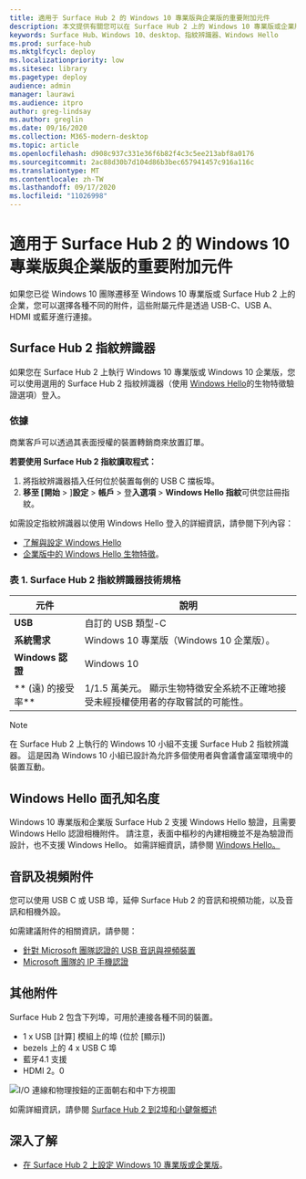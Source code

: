 ```yaml
---
title: 適用于 Surface Hub 2 的 Windows 10 專業版與企業版的重要附加元件
description: 本文提供有關您可以在 Surface Hub 2 上的 Windows 10 專業版或企業版中使用之選用附屬元件的資訊。
keywords: Surface Hub、Windows 10、desktop、指紋辨識器、Windows Hello
ms.prod: surface-hub
ms.mktglfcycl: deploy
ms.localizationpriority: low
ms.sitesec: library
ms.pagetype: deploy
audience: admin
manager: laurawi
ms.audience: itpro
author: greg-lindsay
ms.author: greglin
ms.date: 09/16/2020
ms.collection: M365-modern-desktop
ms.topic: article
ms.openlocfilehash: d908c937c331e36f6b82f4c3c5ee213abf8a0176
ms.sourcegitcommit: 2ac88d30b7d104d86b3bec657941457c916a116c
ms.translationtype: MT
ms.contentlocale: zh-TW
ms.lasthandoff: 09/17/2020
ms.locfileid: "11026998"
---
```

# 適用于 Surface Hub 2 的 Windows 10 專業版與企業版的重要附加元件

如果您已從 Windows 10 團隊遷移至 Windows 10 專業版或 Surface Hub 2 上的企業，您可以選擇各種不同的附件，這些附屬元件是透過 USB-C、USB A、HDMI 或藍牙進行連接。 

## Surface Hub 2 指紋辨識器

如果您在 Surface Hub 2 上執行 Windows 10 專業版或 Windows 10 企業版，您可以使用選用的 Surface Hub 2 指紋辨識器（使用 [Windows Hello](https://docs.microsoft.com/windows-hardware/design/device-experiences/windows-hello)的生物特徵驗證選項）登入。

### 依據

商業客戶可以透過其表面授權的裝置轉銷商來放置訂單。

**若要使用 Surface Hub 2 指紋讀取程式：**

1. 將指紋辨識器插入任何位於裝置每側的 USB C 擋板埠。
2. **移至 [開始**  >  ]**設定**  > **帳戶**  > 登**入選項**  > **Windows Hello 指紋**可供您註冊指紋。

如需設定指紋辨識器以使用 Windows Hello 登入的詳細資訊，請參閱下列內容：

- [了解與設定 Windows Hello](https://support.microsoft.com/help/4028017/windows-learn-about-windows-hello-and-set-it-up)
- [企業版中的 Windows Hello 生物特徵](https://docs.microsoft.com/windows/security/identity-protection/hello-for-business/hello-biometrics-in-enterprise)。

  
### 表 1. Surface Hub 2 指紋辨識器技術規格


| 元件                       | 說明                                                                                                                          |
| ------------------------------- | ------------------------------------------------------------------------------------------------------------------------------------ |
| **USB**                         | 自訂的 USB 類型-C                                                                                                           |
| **系統需求**          | Windows 10 專業版（Windows 10 企業版）。                                                                                               |
| **Windows 認證**       | Windows 10                                                                                                                           |
| ** (遠) 的接受率** | 1/1.5 萬美元。 顯示生物特徵安全系統不正確地接受未經授權使用者的存取嘗試的可能性。 |


> [!NOTE]
> 在 Surface Hub 2 上執行的 Windows 10 小組不支援 Surface Hub 2 指紋辨識器。 這是因為 Windows 10 小組已設計為允許多個使用者與會議會議室環境中的裝置互動。 
 
## Windows Hello 面孔知名度

Windows 10 專業版和企業版 Surface Hub 2 支援 Windows Hello 驗證，且需要 Windows Hello 認證相機附件。 請注意，表面中樞秒的內建相機並不是為驗證而設計，也不支援 Windows Hello。 如需詳細資訊，請參閱 [Windows Hello。](https://docs.microsoft.com/windows-hardware/design/device-experiences/windows-hello)


## 音訊及視頻附件

您可以使用 USB C 或 USB 埠，延伸 Surface Hub 2 的音訊和視頻功能，以及音訊和相機外設。

如需建議附件的相關資訊，請參閱：

- [針對 Microsoft 團隊認證的 USB 音訊與視頻裝置](https://docs.microsoft.com/microsoftteams/devices/usb-devices)
- [Microsoft 團隊的 IP 手機認證](https://docs.microsoft.com/microsoftteams/devices/teams-ip-phones)



## 其他附件
Surface Hub 2 包含下列埠，可用於連接各種不同的裝置。 

- 1 x USB [計算] 模組上的埠 (位於 [顯示]) 
- bezels 上的 4 x USB C 埠
- 藍牙4.1 支援
- HDMI 2。0

 ![I/O 連線和物理按鈕的正面朝右和中下方視圖](images/hub2s-schematic.png)

如需詳細資訊，請參閱 [Surface Hub 2 到2埠和小鍵盤概述](surface-hub-2s-port-keypad-overview.md)


## 深入了解

- [在 Surface Hub 2 上設定 Windows 10 專業版或企業版](surface-hub-2-post-install.md)。